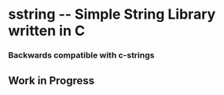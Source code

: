 # sstring -- Simple String Library written in C
### Backwards compatible with c-strings
## **Work in Progress**
